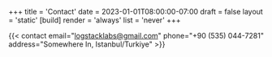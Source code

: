 +++
title = 'Contact'
date = 2023-01-01T08:00:00-07:00
draft = false
layout = 'static'
[build]
    render = 'always'
    list = 'never'
+++

{{< contact email="logstacklabs@gmail.com" phone="+90 (535) 044-7281" address="Somewhere In, Istanbul/Turkiye" >}}
